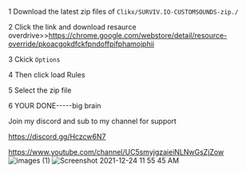1 Download the latest zip files of ``Clikx/SURVIV.IO-CUSTOMSOUNDS-zip./``

2 Click the link and download resaurce overdrive>>https://chrome.google.com/webstore/detail/resource-override/pkoacgokdfckfpndoffpifphamojphii

3 Ckick ``Options``

4 Then click load Rules

5 Select the zip file

6 YOUR DONE-----big brain


Join my discord and sub to my channel for support

https://discord.gg/Hczcw6N7

https://www.youtube.com/channel/UC5smyjgzaieiNLNwGsZjZow
![images (1)](https://user-images.githubusercontent.com/96625447/147365713-4422e1a1-117c-4cf9-ad0f-cd8b6f53b31e.jpeg)
![Screenshot 2021-12-24 11 55 45 AM](https://user-images.githubusercontent.com/96625447/147365738-b70025f8-9096-4fe5-9afd-a96febd4541c.png)
